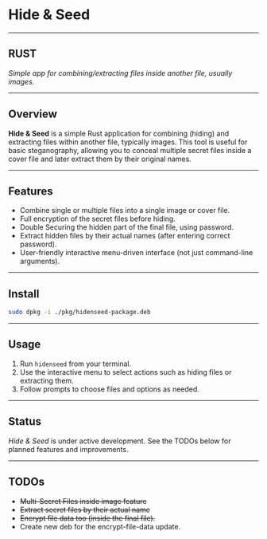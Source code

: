 # Hide & Seed

---

## RUST

*Simple app for combining/extracting files inside another file, usually images.*

---

## Overview

**Hide & Seed** is a simple Rust application for combining (hiding) and extracting files within another file, typically images. This tool is useful for basic steganography, allowing you to conceal multiple secret files inside a cover file and later extract them by their original names.

---

## Features

- Combine single or multiple files into a single image or cover file.
- Full encryption of the secret files before hiding. 
- Double Securing the hidden part of the final file, using password.
- Extract hidden files by their actual names (after entering correct password).
- User-friendly interactive menu-driven interface (not just command-line arguments).

---

## Install

```sh
sudo dpkg -i ./pkg/hidenseed-package.deb
```

---

## Usage

1. Run `hidenseed` from your terminal.
2. Use the interactive menu to select actions such as hiding files or extracting them.
3. Follow prompts to choose files and options as needed.

---

## Status

*Hide & Seed* is under active development. See the TODOs below for planned features and improvements.

---

## TODOs

- ~~Multi-Secret Files inside image feature~~
- ~~Extract secret files by their actual name~~
- ~~Encrypt file data too (inside the final file).~~
- Create new deb for the encrypt-file-data update.